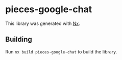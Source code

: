 # pieces-google-chat

This library was generated with [Nx](https://nx.dev).

## Building

Run `nx build pieces-google-chat` to build the library.
